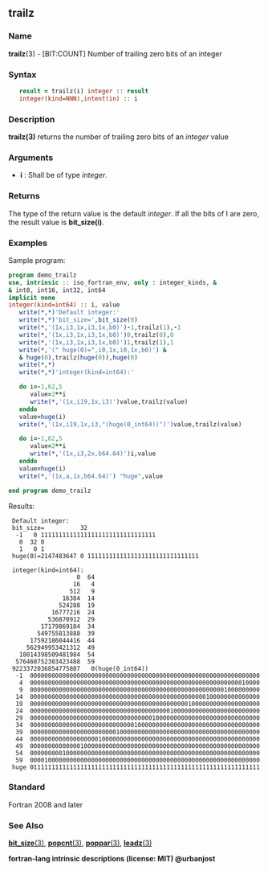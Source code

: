 ## trailz

### **Name**

**trailz**(3) - \[BIT:COUNT\] Number of trailing zero bits of an integer

### **Syntax**

```fortran
   result = trailz(i) integer :: result
   integer(kind=NNN),intent(in) :: i
```

### **Description**

**trailz(3)** returns the number of trailing zero bits of an _integer_ value

### **Arguments**

- **i**
  : Shall be of type _integer_.

### **Returns**

The type of the return value is the default _integer_. If all the bits of
I are zero, the result value is **bit_size(i)**.

### **Examples**

Sample program:

```fortran
program demo_trailz
use, intrinsic :: iso_fortran_env, only : integer_kinds, &
& int8, int16, int32, int64
implicit none
integer(kind=int64) :: i, value
   write(*,*)'Default integer:'
   write(*,*)'bit_size=',bit_size(0)
   write(*,'(1x,i3,1x,i3,1x,b0)')-1,trailz(1),-1
   write(*,'(1x,i3,1x,i3,1x,b0)')0,trailz(0),0
   write(*,'(1x,i3,1x,i3,1x,b0)')1,trailz(1),1
   write(*,'(" huge(0)=",i0,1x,i0,1x,b0)') &
   & huge(0),trailz(huge(0)),huge(0)
   write(*,*)
   write(*,*)'integer(kind=int64):'

   do i=-1,62,5
      value=2**i
      write(*,'(1x,i19,1x,i3)')value,trailz(value)
   enddo
   value=huge(i)
   write(*,'(1x,i19,1x,i3,"(huge(0_int64))")')value,trailz(value)

   do i=-1,62,5
      value=2**i
      write(*,'(1x,i3,2x,b64.64)')i,value
   enddo
   value=huge(i)
   write(*,'(1x,a,1x,b64.64)') "huge",value

end program demo_trailz
```

Results:

```
 Default integer:
 bit_size=          32
  -1   0 11111111111111111111111111111111
   0  32 0
   1   0 1
 huge(0)=2147483647 0 1111111111111111111111111111111

 integer(kind=int64):
                   0  64
                  16   4
                 512   9
               16384  14
              524288  19
            16777216  24
           536870912  29
         17179869184  34
        549755813888  39
      17592186044416  44
     562949953421312  49
   18014398509481984  54
  576460752303423488  59
 9223372036854775807   0(huge(0_int64))
  -1  0000000000000000000000000000000000000000000000000000000000000000
   4  0000000000000000000000000000000000000000000000000000000000010000
   9  0000000000000000000000000000000000000000000000000000001000000000
  14  0000000000000000000000000000000000000000000000000100000000000000
  19  0000000000000000000000000000000000000000000010000000000000000000
  24  0000000000000000000000000000000000000001000000000000000000000000
  29  0000000000000000000000000000000000100000000000000000000000000000
  34  0000000000000000000000000000010000000000000000000000000000000000
  39  0000000000000000000000001000000000000000000000000000000000000000
  44  0000000000000000000100000000000000000000000000000000000000000000
  49  0000000000000010000000000000000000000000000000000000000000000000
  54  0000000001000000000000000000000000000000000000000000000000000000
  59  0000100000000000000000000000000000000000000000000000000000000000
 huge 0111111111111111111111111111111111111111111111111111111111111111
```

### **Standard**

Fortran 2008 and later

### **See Also**

[**bit_size**(3)](BIT_SIZE),
[**popcnt**(3)](POPCNT),
[**poppar**(3)](POPPAR),
[**leadz**(3)](LEADZ)

__fortran-lang intrinsic descriptions (license: MIT) @urbanjost__
